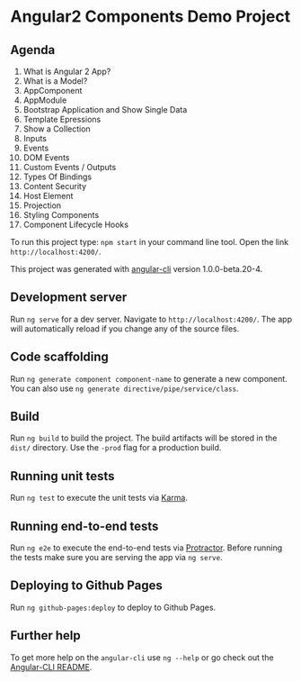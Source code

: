 # Angular2 Components Demo Project

## Agenda
1. What is Angular 2 App?
2. What is a Model?
3. AppComponent
4. AppModule
5. Bootstrap Application and Show Single Data
6. Template Epressions
7. Show a Collection
8. Inputs
9. Events
10. DOM Events
11. Custom Events / Outputs
12. Types Of Bindings
13. Content Security
14. Host Element
15. Projection
16. Styling Components
17. Component Lifecycle Hooks

To run this project type: `npm start` in your command line tool.
Open the link `http://localhost:4200/`.

This project was generated with [angular-cli](https://github.com/angular/angular-cli) version 1.0.0-beta.20-4.

## Development server
Run `ng serve` for a dev server. Navigate to `http://localhost:4200/`. The app will automatically reload if you change any of the source files.

## Code scaffolding

Run `ng generate component component-name` to generate a new component. You can also use `ng generate directive/pipe/service/class`.

## Build

Run `ng build` to build the project. The build artifacts will be stored in the `dist/` directory. Use the `-prod` flag for a production build.

## Running unit tests

Run `ng test` to execute the unit tests via [Karma](https://karma-runner.github.io).

## Running end-to-end tests

Run `ng e2e` to execute the end-to-end tests via [Protractor](http://www.protractortest.org/).
Before running the tests make sure you are serving the app via `ng serve`.

## Deploying to Github Pages

Run `ng github-pages:deploy` to deploy to Github Pages.

## Further help

To get more help on the `angular-cli` use `ng --help` or go check out the [Angular-CLI README](https://github.com/angular/angular-cli/blob/master/README.md).

